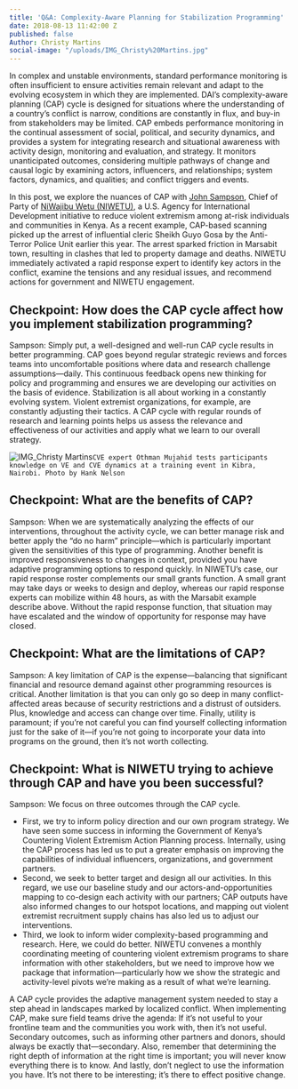 ```yaml
---
title: 'Q&A: Complexity-Aware Planning for Stabilization Programming'
date: 2018-08-13 11:42:00 Z
published: false
Author: Christy Martins
social-image: "/uploads/IMG_Christy%20Martins.jpg"
---
```


In complex and unstable environments, standard performance monitoring is often insufficient to ensure activities remain relevant and adapt to the evolving ecosystem in which they are implemented. DAI’s complexity-aware planning (CAP) cycle is designed for situations where the understanding of a country’s conflict is narrow, conditions are constantly in flux, and buy-in from stakeholders may be limited. CAP embeds performance monitoring in the continual assessment of social, political, and security dynamics, and provides a system for integrating research and situational awareness with activity design, monitoring and evaluation, and strategy. It monitors unanticipated outcomes, considering multiple pathways of change and causal logic by examining actors, influencers, and relationships; system factors, dynamics, and qualities; and conflict triggers and events.

<!--more-->

In this post, we explore the nuances of CAP with [John Sampson](https://www.dai.com/who-we-are/our-team/john-sampson), Chief of Party of [NiWajibu Wetu (NIWETU)](https://www.dai.com/our-work/projects/kenya-ni-wetu-ni-wajibu-wetu-niwetu), a U.S. Agency for International Development initiative to reduce violent extremism among at-risk individuals and communities in Kenya. As a recent example, CAP-based scanning picked up the arrest of influential cleric Sheikh Guyo Gosa by the Anti-Terror Police Unit earlier this year. The arrest sparked friction in Marsabit town, resulting in clashes that led to property damage and deaths. NIWETU immediately activated a rapid response expert to identify key actors in the conflict, examine the tensions and any residual issues, and recommend actions for government and NIWETU engagement. 

## Checkpoint: How does the CAP cycle affect how you implement stabilization programming?

Sampson: Simply put, a well-designed and well-run CAP cycle results in better programming. CAP goes beyond regular strategic reviews and forces teams into uncomfortable positions where data and research challenge assumptions—daily. This continuous feedback opens new thinking for policy and programming and ensures we are developing our activities on the basis of evidence. 
Stabilization is all about working in a constantly evolving system. Violent extremist organizations, for example, are constantly adjusting their tactics. A CAP cycle with regular rounds of research and learning points helps us assess the relevance and effectiveness of our activities and apply what we learn to our overall strategy.

![IMG_Christy Martins](/uploads/IMG_Christy%20Martins.jpg)`CVE expert Othman Mujahid tests participants knowledge on VE and CVE dynamics at a training event in Kibra, Nairobi. Photo by Hank Nelson`

## Checkpoint: What are the benefits of CAP?

Sampson: When we are systematically analyzing the effects of our interventions, throughout the activity cycle, we can better manage risk and better apply the “do no harm” principle—which is particularly important given the sensitivities of this type of programming. Another benefit is improved responsiveness to changes in context, provided you have adaptive programming options to respond quickly. In NIWETU’s case, our rapid response roster complements our small grants function. A small grant may take days or weeks to design and deploy, whereas our rapid response experts can mobilize within 48 hours, as with the Marsabit example describe above. Without the rapid response function, that situation may have escalated and the window of opportunity for response may have closed.

## Checkpoint: What are the limitations of CAP?

Sampson: A key limitation of CAP is the expense—balancing that significant financial and resource demand against other programming resources is critical. Another limitation is that you can only go so deep in many conflict-affected areas because of security restrictions and a distrust of outsiders. Plus, knowledge and access can change over time. Finally, utility is paramount; if you’re not careful you can find yourself collecting information just for the sake of it—if you’re not going to incorporate your data into programs on the ground, then it’s not worth collecting.



## Checkpoint: What is NIWETU trying to achieve through CAP and have you been successful?

Sampson: We focus on three outcomes through the CAP cycle. 
* First, we try to inform policy direction and our own program strategy. We have seen some success in informing the Government of Kenya’s Countering Violent Extremism Action Planning process. Internally, using the CAP process has led us to put a greater emphasis on improving the capabilities of individual influencers, organizations, and government partners. 
* Second, we seek to better target and design all our activities. In this regard, we use our baseline study and our actors-and-opportunities mapping to co-design each activity with our partners; CAP outputs have also informed changes to our hotspot locations, and mapping out violent extremist recruitment supply chains has also led us to adjust our interventions. 
* Third, we look to inform wider complexity-based programming and research. Here, we could do better. NIWETU convenes a monthly coordinating meeting of countering violent extremism programs to share information with other stakeholders, but we need to improve how we package that information—particularly how we show the strategic and activity-level pivots we’re making as a result of what we’re learning. 

A CAP cycle provides the adaptive management system needed to stay a step ahead in landscapes marked by localized conflict. When implementing CAP, make sure field teams drive the agenda: If it’s not useful to your frontline team and the communities you work with, then it’s not useful. Secondary outcomes, such as informing other partners and donors, should always be exactly that—secondary. Also, remember that determining the right depth of information at the right time is important; you will never know everything there is to know. And lastly, don’t neglect to use the information you have. It’s not there to be interesting; it’s there to effect positive change.